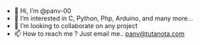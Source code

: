 - 👋 Hi, I’m @panv-00
- 👀 I’m interested in C, Python, Php, Arduino, and many more...
- 💞️ I’m looking to collaborate on any project 
- 📫 How to reach me ? Just email me.. panv@tutanota.com

<!---
panv-00/panv-00 is a ✨ special ✨ repository because its `README.md` (this file) appears on your GitHub profile.
You can click the Preview link to take a look at your changes.
--->
